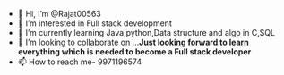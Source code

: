 - 👋 Hi, I’m @Rajat00563
- 👀 I’m interested in Full stack development
- 🌱 I’m currently learning Java,python,Data structure and algo in C,SQL
- 💞️ I’m looking to collaborate on ...**Just looking forward to learn everything which is needed to become a Full stack developer**
- 📫 How to reach me- 9971196574

<!---
Rajat00563/Rajat00563 is a ✨ special ✨ repository because its `README.md` (this file) appears on your GitHub profile.
You can click the Preview link to take a look at your changes.
--->
